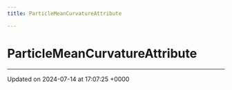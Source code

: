 ```yaml
---
title: ParticleMeanCurvatureAttribute

---
```


# ParticleMeanCurvatureAttribute





-------------------------------

Updated on 2024-07-14 at 17:07:25 +0000